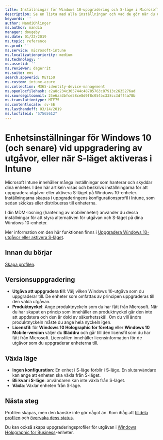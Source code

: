 ```yaml
---
title: Inställningar för Windows 10-uppgradering och S-läge i Microsoft Intune – Azure | Microsoft Docs
description: Se en lista med alla inställningar och vad de gör när du uppgraderar en Windows 10-utgåva på en enhet, eller när du aktiverar S-läget på en enhet med en enhetskonfigurationsprofil i Microsoft Intune.
keywords: ''
author: MandiOhlinger
ms.author: mandia
manager: dougeby
ms.date: 01/22/2019
ms.topic: reference
ms.prod: ''
ms.service: microsoft-intune
ms.localizationpriority: medium
ms.technology: ''
ms.assetid: ''
ms.reviewer: dagerrit
ms.suite: ems
search.appverid: MET150
ms.custom: intune-azure
ms.collection: M365-identity-device-management
ms.openlocfilehash: c2a8c234c305744c48785763c87913c2635276ad
ms.sourcegitcommit: 25e6aa3bfce58ce8d9f8c054bc338cc3dff4a78b
ms.translationtype: MTE75
ms.contentlocale: sv-SE
ms.lasthandoff: 03/14/2019
ms.locfileid: "57565612"
---
```

# <a name="windows-10-and-newer-device-settings-to-upgrade-editions-or-enable-s-mode-in-intune"></a>Enhetsinställningar för Windows 10 (och senare) vid uppgradering av utgåvor, eller när S-läget aktiveras i Intune

Microsoft Intune innehåller många inställningar som hanterar och skyddar dina enheter. I den här artikeln visas och beskrivs inställningarna för att uppgradera utgåvor eller aktivera S-läget på Windows 10-enheter. Inställningarna skapas i uppgraderingens konfigurationsprofil i Intune, som sedan skickas eller distribueras till enheterna.

I din MDM-lösning (hantering av mobilenheter) använder du dessa inställningar för att styra alternativen för utgåvan och S-läget på dina Windows 10-enheter.

Mer information om den här funktionen finns i [Uppgradera Windows 10-utgåvor eller aktivera S-läget](edition-upgrade-configure-windows-10.md).

## <a name="before-you-begin"></a>Innan du börjar

[Skapa profilen](edition-upgrade-configure-windows-10.md#create-the-profile).

## <a name="edition-upgrade"></a>Versionsuppgradering

- **Utgåva att uppgradera till**: Välj vilken Windows 10-utgåva som du uppgraderar till. De enheter som omfattas av principen uppgraderas till den valda utgåvan.
- **Produktnyckel**: Ange produktnyckeln som du har fått från Microsoft. När du har skapat en princip som innehåller en produktnyckel går den inte att uppdatera och den är dold av säkerhetsskäl. Om du vill ändra produktnyckeln måste du ange hela nyckeln igen.
- **Licensfil**: för **Windows 10 Holographic för företag** eller **Windows 10 Mobile-version** väljer du **Bläddra** och går till den licensfil som du har fått från Microsoft. Licensfilen innehåller licensinformation för de utgåvor som du uppgraderar enheterna till.

## <a name="mode-switch"></a>Växla läge

- **Ingen konfiguration**: En enhet i S-läge förblir i S-läge. En slutanvändare kan ange att enheten ska växla från S-läget.
- **Bli kvar i S-läge**: användaren kan inte växla från S-läget.
- **Växla**: Växlar enheten från S-läge.

## <a name="next-steps"></a>Nästa steg

Profilen skapas, men den kanske inte gör något än. Kom ihåg att [tilldela profilen](device-profile-assign.md) och [övervaka dess status](device-profile-monitor.md).

Du kan också skapa uppgraderingsprofiler för utgåvan i [Windows Holographic for Business](holographic-upgrade.md)-enheter.
